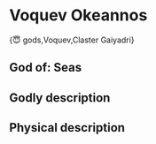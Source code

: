 # Voquev Okeannos

{😇 gods,Voquev,Claster Gaiyadri}

## **God of:** Seas

## **Godly description**

## **Physical description**
